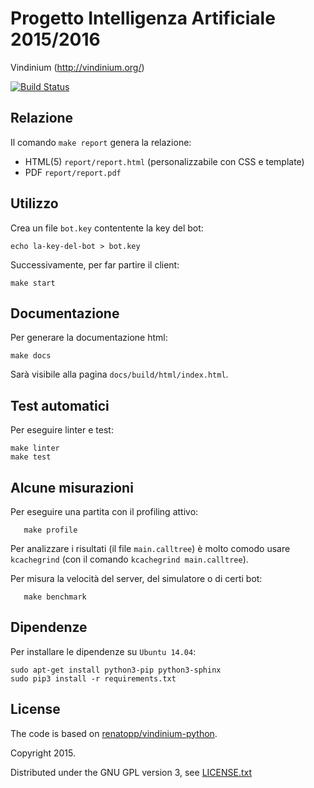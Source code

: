 # Progetto Intelligenza Artificiale 2015/2016

Vindinium (http://vindinium.org/)

[![Build Status](https://magnum.travis-ci.com/fpoli/ia1516.svg?token=XpqKLcynjTRxpC4xqqri)](https://magnum.travis-ci.com/fpoli/ia1516)


## Relazione

Il comando `make report` genera la relazione:

- HTML(5) `report/report.html` (personalizzabile con CSS e template)
- PDF `report/report.pdf`


## Utilizzo

Crea un file `bot.key` contentente la key del bot:

	echo la-key-del-bot > bot.key

Successivamente, per far partire il client:

	make start


## Documentazione

Per generare la documentazione html:

	make docs

Sarà visibile alla pagina `docs/build/html/index.html`.


## Test automatici

Per eseguire linter e test:

	make linter
	make test


## Alcune misurazioni

Per eseguire una partita con il profiling attivo:

       make profile

Per analizzare i risultati (il file `main.calltree`) è molto comodo usare
`kcachegrind` (con il comando `kcachegrind main.calltree`).

Per misura la velocità del server, del simulatore o di certi bot:

       make benchmark


## Dipendenze

Per installare le dipendenze su `Ubuntu 14.04`:

	sudo apt-get install python3-pip python3-sphinx
	sudo pip3 install -r requirements.txt


## License

The code is based on [renatopp/vindinium-python](https://github.com/renatopp/vindinium-python).

Copyright 2015.

Distributed under the GNU GPL version 3, see [LICENSE.txt](LICENSE.txt)
